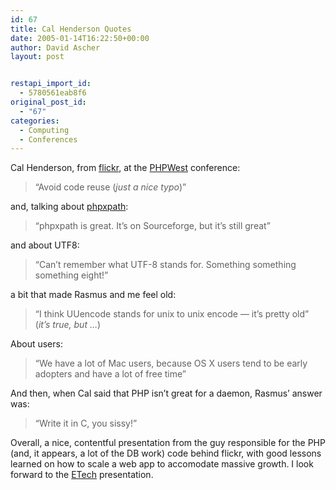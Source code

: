 ```yaml
---
id: 67
title: Cal Henderson Quotes
date: 2005-01-14T16:22:50+00:00
author: David Ascher
layout: post


restapi_import_id:
  - 5780561eab8f6
original_post_id:
  - "67"
categories:
  - Computing
  - Conferences
---
```

Cal Henderson, from [flickr](http://www.flickr.com), at the [PHPWest](http://www.phpwest.com) conference:

> &#8220;Avoid code reuse (_just a nice typo_)&#8221;

and, talking about [phpxpath](http://sourceforge.net/projects/phpxpath/):

> &#8220;phpxpath is great. It&#8217;s on Sourceforge, but it&#8217;s still great&#8221;

and about UTF8:

> &#8220;Can&#8217;t remember what UTF-8 stands for. Something something something eight!&#8221;

a bit that made Rasmus and me feel old:

> &#8220;I think UUencode stands for unix to unix encode &#8212; it&#8217;s pretty old&#8221; (_it&#8217;s true, but &#8230;_)

About users:

> &#8220;We have a lot of Mac users, because OS X users tend to be early adopters and have a lot of free time&#8221;

And then, when Cal said that PHP isn&#8217;t great for a daemon, Rasmus&#8217; answer was:

> &#8220;Write it in C, you sissy!&#8221;

Overall, a nice, contentful presentation from the guy responsible for the PHP (and, it appears, a lot of the DB work) code behind flickr, with good lessons learned on how to scale a web app to accomodate massive growth. I look forward to the [ETech](http://conferences.oreillynet.com/etech/) presentation.